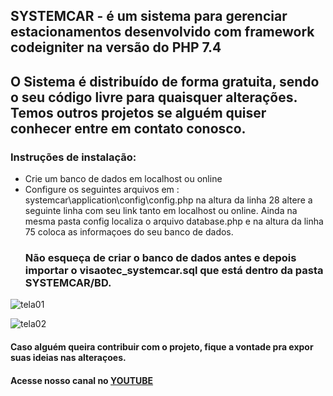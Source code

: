 ## SYSTEMCAR - é um  sistema para gerenciar  estacionamentos desenvolvido com framework codeigniter na versão do PHP 7.4
## O Sistema é distribuído de forma gratuita, sendo o seu código livre para quaisquer alterações. Temos outros projetos se alguém quiser conhecer entre em contato conosco. 

### Instruções de instalação:
* Crie um banco de dados em localhost ou online
* Configure os seguintes arquivos em : systemcar\application\config\config.php
 na altura da linha 28 altere a seguinte linha com seu link tanto em localhost ou online.
 Ainda na mesma pasta config localiza o arquivo database.php e na altura da linha 75 coloca as informaçoes do seu banco de dados.
  ### Não esqueça de criar o banco de dados antes e  depois importar o visaotec_systemcar.sql que está dentro da pasta SYSTEMCAR/BD.
![tela01](https://user-images.githubusercontent.com/35280835/136465592-9dd5a8bd-5db3-4018-be8d-38c0b183bc60.PNG)

![tela02](https://user-images.githubusercontent.com/35280835/136465643-a6469975-c40a-426a-a708-48220face540.PNG)

#### Caso alguém queira contribuir com o projeto, fique a vontade pra expor suas ideias nas alteraçoes.
#### Acesse nosso canal no [YOUTUBE](https://www.youtube.com/channel/UCrQgt3TC4XIX9jxLkiENBRA)